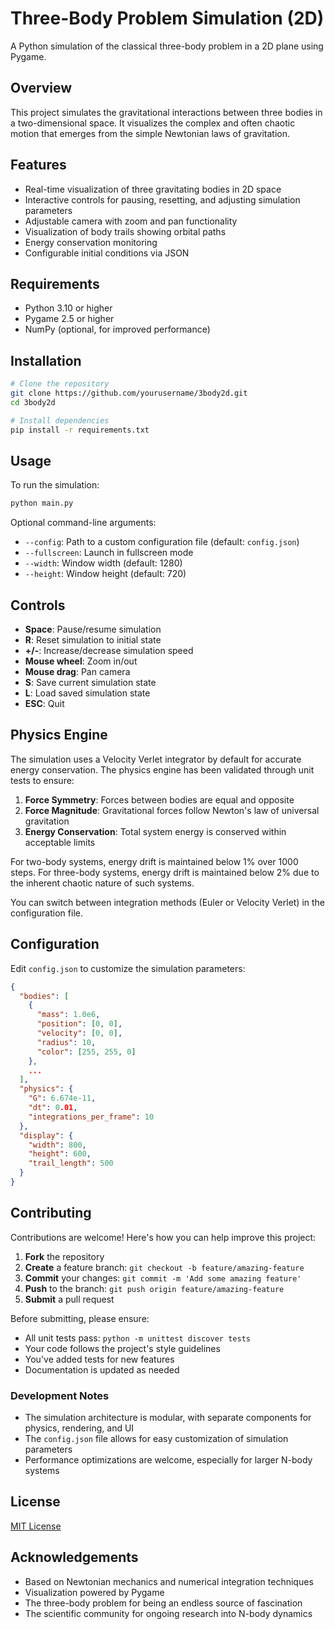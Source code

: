 # Three-Body Problem Simulation (2D)

A Python simulation of the classical three-body problem in a 2D plane using Pygame.

## Overview

This project simulates the gravitational interactions between three bodies in a two-dimensional space. It visualizes the complex and often chaotic motion that emerges from the simple Newtonian laws of gravitation.

## Features

- Real-time visualization of three gravitating bodies in 2D space
- Interactive controls for pausing, resetting, and adjusting simulation parameters
- Adjustable camera with zoom and pan functionality
- Visualization of body trails showing orbital paths
- Energy conservation monitoring
- Configurable initial conditions via JSON

## Requirements

- Python 3.10 or higher
- Pygame 2.5 or higher
- NumPy (optional, for improved performance)

## Installation

```bash
# Clone the repository
git clone https://github.com/yourusername/3body2d.git
cd 3body2d

# Install dependencies
pip install -r requirements.txt
```

## Usage

To run the simulation:

```bash
python main.py
```

Optional command-line arguments:

- `--config`: Path to a custom configuration file (default: `config.json`)
- `--fullscreen`: Launch in fullscreen mode
- `--width`: Window width (default: 1280)
- `--height`: Window height (default: 720)

## Controls

- **Space**: Pause/resume simulation
- **R**: Reset simulation to initial state
- **+/-**: Increase/decrease simulation speed
- **Mouse wheel**: Zoom in/out
- **Mouse drag**: Pan camera
- **S**: Save current simulation state
- **L**: Load saved simulation state
- **ESC**: Quit

## Physics Engine

The simulation uses a Velocity Verlet integrator by default for accurate energy conservation. The physics engine has been validated through unit tests to ensure:

1. **Force Symmetry**: Forces between bodies are equal and opposite
2. **Force Magnitude**: Gravitational forces follow Newton's law of universal gravitation
3. **Energy Conservation**: Total system energy is conserved within acceptable limits

For two-body systems, energy drift is maintained below 1% over 1000 steps. For three-body systems, energy drift is maintained below 2% due to the inherent chaotic nature of such systems.

You can switch between integration methods (Euler or Velocity Verlet) in the configuration file.

## Configuration

Edit `config.json` to customize the simulation parameters:

```json
{
  "bodies": [
    {
      "mass": 1.0e6,
      "position": [0, 0],
      "velocity": [0, 0],
      "radius": 10,
      "color": [255, 255, 0]
    },
    ...
  ],
  "physics": {
    "G": 6.674e-11,
    "dt": 0.01,
    "integrations_per_frame": 10
  },
  "display": {
    "width": 800,
    "height": 600,
    "trail_length": 500
  }
}
```

## Contributing

Contributions are welcome! Here's how you can help improve this project:

1. **Fork** the repository
2. **Create** a feature branch: `git checkout -b feature/amazing-feature`
3. **Commit** your changes: `git commit -m 'Add some amazing feature'`
4. **Push** to the branch: `git push origin feature/amazing-feature`
5. **Submit** a pull request

Before submitting, please ensure:
- All unit tests pass: `python -m unittest discover tests`
- Your code follows the project's style guidelines
- You've added tests for new features
- Documentation is updated as needed

### Development Notes

- The simulation architecture is modular, with separate components for physics, rendering, and UI
- The `config.json` file allows for easy customization of simulation parameters
- Performance optimizations are welcome, especially for larger N-body systems

## License

[MIT License](LICENSE)

## Acknowledgements

- Based on Newtonian mechanics and numerical integration techniques
- Visualization powered by Pygame
- The three-body problem for being an endless source of fascination
- The scientific community for ongoing research into N-body dynamics
